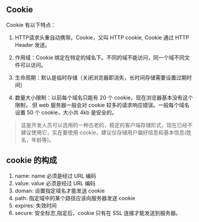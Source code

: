 ## Cookie
Cookie 有以下特点：
1. HTTP请求头重自动携带。Cookie，又叫 HTTP cookie, Cookie 通过 HTTP Header 发送。

2. 作用域：Cookie 绑定在特定的域名下。不同的域不能访问，同一个域不同文件可以访问。

3. 生命周期：默认是临时存储（关闭浏览器即消失，长时间存储需要设置过期时间）
3. 数量大小限制：以前每个域名只能有 20 个 cookie，现在浏览器基本没有这个限制， 但 web 服务器一般会对 cookie 较多的请求响应错误。一般每个域名设置 50 个 cookie，大小共 4kb 是安全的。

> 这是开发人员可以选用的一种古老的，稳定的客户端存储形式，现在已经不建议使用它，实在要使用 cookie，建议仅存储用户偏好信息和基本信息(姓名，年龄等)。

## cookie 的构成

1. name: name 必须是经过 URL 编码
2. value: value 必须是经过 URL 编码
3. doman: 设置指定域名才能发送 cookie
4. path: 指定域中的某个路径应该向服务器发送 cookie
5. expires: 失效时间
6. secure: 安全标志,指定后，cookie 只有在 SSL 连接才能发送到服务器。